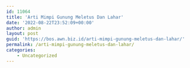 ```yaml
---
id: 11064
title: 'Arti Mimpi Gunung Meletus Dan Lahar'
date: '2022-08-22T23:52:09+00:00'
author: admin
layout: post
guid: 'https://bos.awn.biz.id/arti-mimpi-gunung-meletus-dan-lahar/'
permalink: /arti-mimpi-gunung-meletus-dan-lahar/
categories:
    - Uncategorized
---
```


